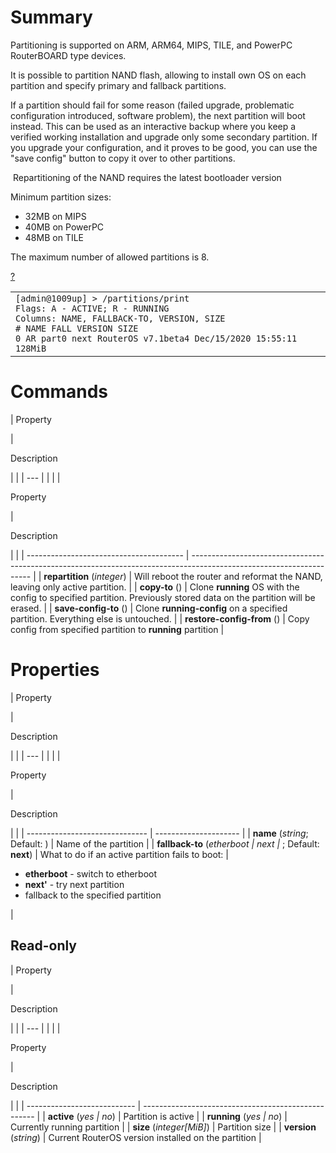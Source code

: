 # Summary

Partitioning is supported on ARM, ARM64, MIPS, TILE, and PowerPC RouterBOARD type devices.

It is possible to partition NAND flash, allowing to install own OS on each partition and specify primary and fallback partitions.

If a partition should fail for some reason (failed upgrade, problematic configuration introduced, software problem), the next partition will boot instead. This can be used as an interactive backup where you keep a verified working installation and upgrade only some secondary partition. If you upgrade your configuration, and it proves to be good, you can use the "save config" button to copy it over to other partitions. 

 Repartitioning of the NAND requires the latest bootloader version

Minimum partition sizes:

-   32MB on MIPS
-   40MB on PowerPC
-   48MB on TILE

The maximum number of allowed partitions is 8.

[?](https://help.mikrotik.com/docs/display/ROS/Partitions#)

<table border="0" cellpadding="0" cellspacing="0"><tbody><tr><td class="code"><div class="container" title="Hint: double-click to select code"><div class="line number1 index0 alt2" data-bidi-marker="true"><code class="ros plain">[admin@1009up] &gt; </code><code class="ros constants">/partitions/</code><code class="ros plain">print</code></div><div class="line number2 index1 alt1" data-bidi-marker="true"><code class="ros plain">Flags</code><code class="ros constants">: A - ACTIVE; R - RUNNING</code></div><div class="line number3 index2 alt2" data-bidi-marker="true"><code class="ros plain">Columns</code><code class="ros constants">: NAME, FALLBACK-TO, VERSION, SIZE</code></div><div class="line number4 index3 alt1" data-bidi-marker="true"><code class="ros comments"># NAME FALL VERSION SIZE</code></div><div class="line number5 index4 alt2" data-bidi-marker="true"><code class="ros plain">0 AR part0 next RouterOS v7.1beta4 Dec</code><code class="ros constants">/15/2020 15:55:11 128MiB</code></div></div></td></tr></tbody></table>

# Commands

| 
Property

 | 

Description

|     |
| --- |  |
|     |

Property

 | 

Description

|                                         |
| --------------------------------------- | -------------------------------------------------------------------------------------------------------------------- |
| **repartition** (_integer_)             | Will reboot the router and reformat the NAND, leaving only active partition.                                         |
| **copy-to** (_<partition>_)             | Clone **running** OS with the config to specified partition. Previously stored data on the partition will be erased. |
| **save-config-to** (_<partition>_)      | Clone **running-config** on a specified partition. Everything else is untouched.                                     |
| **restore-config-from** (_<partition>_) | Copy config from specified partition to **running** partition                                                        |

# Properties

| 
Property

 | 

Description

|     |
| --- |  |
|     |

Property

 | 

Description

|                                |
| ------------------------------ | --------------------- |
| **name** (_string_; Default: ) | Name of the partition |
| **fallback-to** (_etherboot    | next                  | <partition-name>_; Default: **next**) | What to do if an active partition fails to boot: |

-   **etherboot** - switch to etherboot
-   **next'** - try next partition
-   fallback to the specified partition

 |

## Read-only

| 
Property

 | 

Description

|     |
| --- |  |
|     |

Property

 | 

Description

|                             |
| --------------------------- | --------------------------------------------------- |
| **active** (_yes            | no_)                                                | Partition is active         |
| **running** (_yes           | no_)                                                | Currently running partition |
| **size** (_integer\[MiB\]_) | Partition size                                      |
| **version** (_string_)      | Current RouterOS version installed on the partition |